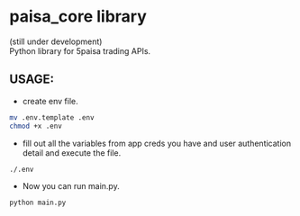 # paisa_core library
(still under development) <br/>
Python library for 5paisa trading APIs.

## USAGE:

- create env file.

```bash
mv .env.template .env
chmod +x .env 
```
- fill out all the variables from app creds you have and user authentication detail and execute the file.
```bash 
./.env
```
- Now you can run main.py. 
```bash
python main.py
```